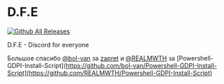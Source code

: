 # D.F.E
[![Github All Releases](https://img.shields.io/github/downloads/Sam282SD/D.F.E/total.svg)]()

D.F.E - Discord for everyone

Большое спасибо [@bol-van](https://github.com/bol-van) за [zapret](https://github.com/bol-van/zapret) и [@REALMWTH](https://github.com/REALMWTH) за [Powershell-GDPI-Install-Script](https://github.com/bol-van/Powershell-GDPI-Install-Script](https://github.com/REALMWTH/Powershell-GDPI-Install-Script)
